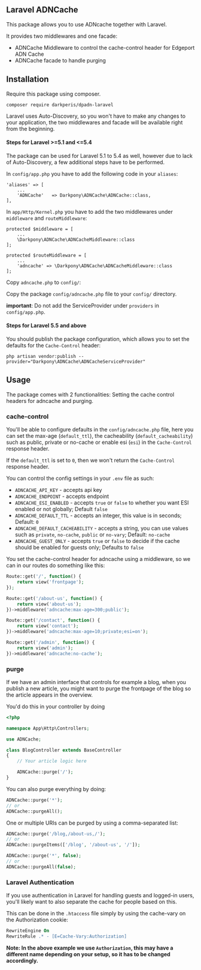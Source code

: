 ## Laravel ADNCache

This package allows you to use ADNcache together with Laravel.

It provides two middlewares and one facade:

- ADNCache Middleware to control the cache-control header for Edgeport ADN Cache
- ADNCache facade to handle purging

## Installation

Require this package using composer.

```
composer require darkperis/dpadn-laravel
```

Laravel uses Auto-Discovery, so you won't have to make any changes to your application, the two middlewares and facade will be available right from the beginning.

#### Steps for Laravel >=5.1 and <=5.4

The package can be used for Laravel 5.1 to 5.4 as well, however due to lack of Auto-Discovery, a few additional steps have to be performed.

In `config/app.php` you have to add the following code in your `aliases`:

```
'aliases' => [
    ...
    'ADNCache'   => Darkpony\ADNCache\ADNCache::class,
],
```

In `app/Http/Kernel.php` you have to add the two middlewares under `middleware` and `routeMiddleware`:

```
protected $middleware = [
    ...
    \Darkpony\ADNCache\ADNCacheMiddleware::class
];

protected $routeMiddleware = [
    ...
    'adncache' => \Darkpony\ADNCache\ADNCacheMiddleware::class
];
```

Copy `adncache.php` to `config/`:

Copy the package `config/adncache.php` file to your `config/` directory.

**important**: Do not add the ServiceProvider under `providers` in `config/app.php`.

#### Steps for Laravel 5.5 and above

You should publish the package configuration, which allows you to set the defaults for the `Cache-Control` header:

```
php artisan vendor:publish --provider="Darkpony\ADNCache\ADNCacheServiceProvider"
```

## Usage

The package comes with 2 functionalities: Setting the cache control headers for adncache and purging.

### cache-control

You'll be able to configure defaults in the `config/adncache.php` file, here you can set the max-age (`default_ttl`), the cacheability (`default_cacheability`) such as public, private or no-cache or enable esi (`esi`) in the `Cache-Control` response header.

If the `default_ttl` is set to `0`, then we won't return the `Cache-Control` response header.

You can control the config settings in your `.env` file as such:

- `ADNCACHE_API_KEY` - accepts api key
- `ADNCACHE_ENDPOINT` - accepts endpoint
- `ADNCACHE_ESI_ENABLED` - accepts `true` or `false` to whether you want ESI enabled or not globally; Default `false`
- `ADNCACHE_DEFAULT_TTL` - accepts an integer, this value is in seconds; Default: `0`
- `ADNCACHE_DEFAULT_CACHEABILITY` - accepts a string, you can use values such as `private`, `no-cache`, `public` or `no-vary`; Default: `no-cache`
- `ADNCACHE_GUEST_ONLY` - accepts `true` or `false` to decide if the cache should be enabled for guests only; Defaults to `false`

You set the cache-control header for adncache using a middleware, so we can in our routes do something like this:

```php
Route::get('/', function() {
    return view('frontpage');
});

Route::get('/about-us', function() {
    return view('about-us');
})->middleware('adncache:max-age=300;public');

Route::get('/contact', function() {
    return view('contact');
})->middleware('adncache:max-age=10;private;esi=on');

Route::get('/admin', function() {
    return view('admin');
})->middleware('adncache:no-cache');
```

### purge

If we have an admin interface that controls for example a blog, when you publish a new article, you might want to purge the frontpage of the blog so the article appears in the overview.

You'd do this in your controller by doing

```php
<?php

namespace App\Http\Controllers;

use ADNCache;

class BlogController extends BaseController
{
    // Your article logic here

    ADNCache::purge('/');
}
```

You can also purge everything by doing:

```php
ADNCache::purge('*');
// or
ADNCache::purgeAll();
```

One or multiple URIs can be purged by using a comma-separated list:

```php
ADNCache::purge('/blog,/about-us,/');
// or
ADNCache::purgeItems(['/blog', '/about-us', '/']);
````

```php
ADNCache::purge('*', false);
// or
ADNCache::purgeAll(false);
```


### Laravel Authentication

If you use authentication in Laravel for handling guests and logged-in users, you'll likely want to also separate the cache for people based on this.

This can be done in the `.htaccess` file simply by using the cache-vary on the Authorization cookie:

```apache
RewriteEngine On
RewriteRule .* - [E=Cache-Vary:Authorization]
```

**Note: In the above example we use `Authorization`, this may have a different name depending on your setup, so it has to be changed accordingly.**
